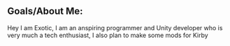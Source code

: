 ## Goals/About Me:
Hey I am Exotic, I am an anspiring programmer and Unity developer who is very much a tech enthusiast, I also plan to make some mods for Kirby
